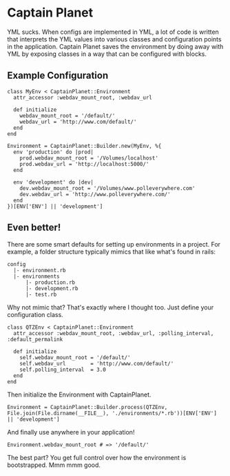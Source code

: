 # Captain Planet

YML sucks. When configs are implemented in YML, a lot of code is written that interprets the YML values into various classes and configuration points in the application. Captain Planet saves the environment by doing away with YML by exposing classes in a way that can be configured with blocks.

## Example Configuration

    class MyEnv < CaptainPlanet::Environment
      attr_accessor :webdav_mount_root, :webdav_url
      
      def initialize
        webdav_mount_root = '/default/'
        webdav_url = 'http://www.com/default/'
      end
    end
    
    Environment = CaptainPlanet::Builder.new(MyEnv, %{
      env 'production' do |prod|
        prod.webdav_mount_root = '/Volumes/localhost'
        prod.webdav_url = 'http://localhost:5000/'
      end
      
      env 'development' do |dev|
        dev.webdav_mount_root = '/Volumes/www.polleverywhere.com'
        dev.webdav_url = 'http://www.polleverywhere.com/'
      end
    })[ENV['ENV'] || 'development']

## Even better!

There are some smart defaults for setting up environments in a project. For example, a folder structure typically mimics that like what's found in rails:

    config
      |- environment.rb
      |- environments
          |- production.rb
          |- development.rb
          |- test.rb

Why not mimic that? That's exactly where I thought too. Just define your configuration class.

    class QTZEnv < CaptainPlanet::Environment
      attr_accessor :webdav_mount_root, :webdav_url, :polling_interval, :default_permalink
  
      def initialize
        self.webdav_mount_root = '/default/'
        self.webdav_url        = 'http://www.com/default/'
        self.polling_interval  = 3.0
      end
    end

Then initialize the Environment with CaptainPlanet.

    Environment = CaptainPlanet::Builder.process(QTZEnv, File.join(File.dirname(__FILE__), './environments/*.rb'))[ENV['ENV'] || 'development']

And finally use anywhere in your application!

    Environment.webdav_mount_root # => '/default/'

The best part? You get full control over how the environment is bootstrapped. Mmm mmm good.
